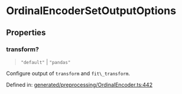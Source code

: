 # OrdinalEncoderSetOutputOptions

## Properties

### transform?

> `"default"` \| `"pandas"`

Configure output of `transform` and `fit\_transform`.

Defined in:  [generated/preprocessing/OrdinalEncoder.ts:442](https://github.com/transitive-bullshit/scikit-learn-ts/blob/92ab806/packages/sklearn/src/generated/preprocessing/OrdinalEncoder.ts#L442)
